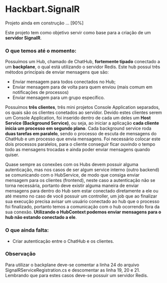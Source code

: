 # Hackbart.SignalR

Projeto ainda em construção ... [90%]

Este projeto tem como objetivo servir como base para a criação de um **servidor SignalR**.

### O que temos até o momento:
Possuímos um Hub, chamado de ChatHub, **fortemente tipado** conectado a um **backplane**, o qual está utilizando o servidor Redis. 
Este hub possuí três métodos principais de enviar mensagens que são: 
- Enviar mensagem para todos conectados no Hub;
- Enviar mensagem para de volta para quem enviou (mais comum em notificações de processos)
- Enviar mensagem para um grupo específico.

Possuímos **três clientes**, três mini projetos Console Application separados, os quais são os clientes conetados ao servidor.
Devido estes clientes serem um Console Application, foi inserido dentro de cada um deles um **Host Service (Background Service)**, ou seja,
ao iniciar a aplicação **cada cliente inicia um processo em segundo plano**.
Cada background service roda **duas tarefas em paralelo**, sendo o processo de escuta de mensagens do ChatHub e um processo que envia mensagens.
Foi necessário colocar este dois processos paralelos, para o cliente conseguir ficar ouvindo o tempo todo as mensagens trocadas e ainda poder enviar
mensagens quando quiser.

Quase sempre as conexões com os Hubs devem possuir alguma autenticação, mas nos casos de ser algum service interno (outro backend) se comunicando com
o HubService, de modo que consiga enviar mensagem para os clientes (frontend), neste caso a autenticação não se torna necessária, portanto deve existir
alguma maneira de enviar mensagens para dentro do Hub sem estar conectado diretamente a ele ou até mesmo no caso de você possuir um controller, um job que 
ao finalizar sua execução precisa avisar um usuário conectado ao hub que o processo foi finalizado, portanto temos a comunicação com o hub ocorrendo fora 
da sua conexão. **Utilizando o HubContext podemos enviar mensagens para o hub não estando conectado a ele**.

### O que ainda falta:
- Criar autenticação entre o ChatHub e os clientes.

### Observação
Para utilizar o backplane deve-se comentar a linha 24 do arquivo SignalRServiceRegistration.cs e descomentar as linha 19, 20 e 21. Lembrando que para estes casos deve-se
possuir um servidor Redis.
